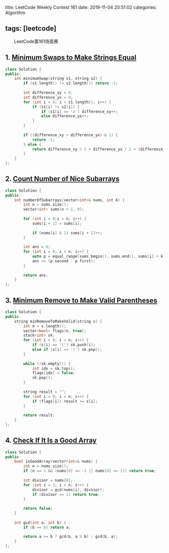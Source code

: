 title: LeetCode Weekly Contest 161
date: 2019-11-04 20:51:02
categories: Algorithm

tags: [leetcode]
---
　　LeetCode第161场周赛
<!-- more -->

## 1. [Minimum Swaps to Make Strings Equal](https://leetcode.com/contest/weekly-contest-161/problems/minimum-swaps-to-make-strings-equal)

```C++
class Solution {
public:
    int minimumSwap(string s1, string s2) {
        if (s1.length() != s2.length()) return -1;
        
        int difference_xy = 0;
        int difference_yx = 0;
        for (int i = 0; i < s1.length(); i++) {
            if (s1[i] != s2[i]) {
                if (s1[i] == 'x') difference_xy++;
                else difference_yx++;
            }
        }
        
        if ((difference_xy + difference_yx) & 1) {
            return -1;
        } else {
            return difference_xy / 2 + difference_yx / 2 + (difference_xy % 2) * 2;
        }
    }
};
```



## 2. [Count Number of Nice Subarrays](https://leetcode.com/contest/weekly-contest-161/problems/count-number-of-nice-subarrays)

```C++
class Solution {
public:
    int numberOfSubarrays(vector<int>& nums, int k) {
        int n = nums.size();
        vector<int> sums(n + 1, 0);
        
        for (int i = 0;i < n; i++) {
            sums[i + 1] = sums[i];
            
            if (nums[i] & 1) sums[i + 1]++;
        }
        
        int ans = 0;
        for (int i = 0; i < n; i++) {
            auto p = equal_range(sums.begin(), sums.end(), sums[i] + k);
            ans += (p.second - p.first);
        }
        
        return ans;
    }
};
```



## 3. [Minimum Remove to Make Valid Parentheses](https://leetcode.com/contest/weekly-contest-161/problems/minimum-remove-to-make-valid-parentheses)

```C++
class Solution {
public:
    string minRemoveToMakeValid(string s) {
        int n = s.length();
        vector<bool> flags(n, true);
        stack<int> sk;
        for (int i = 0; i < n; i++) {
            if (s[i] == '(') sk.push(i);
            else if (s[i] == ')') sk.pop();
        }
        
        while (!sk.empty()) {
            int idx = sk.top();
            flags[idx] = false;
            sk.pop();
        }
        
        string result = "";
        for (int i = 0; i < n; i++) {
            if (flags[i]) result += s[i];
        }
        
        return result;
    }
};
```



## 4. [Check If It Is a Good Array](https://leetcode.com/contest/weekly-contest-161/problems/check-if-it-is-a-good-array)

```C++
class Solution {
public:
    bool isGoodArray(vector<int>& nums) {
        int n = nums.size();
        if (n == 1 && (nums[0] == -1 || nums[0] == 1)) return true;
        
        int divisor = nums[0];
        for (int i = 1; i < n; i++) {
            divisor = gcd(nums[i], divisor);
            if (divisor == 1) return true;
        }
        
        return false;
    }
    
    int gcd(int a, int b) {
        if (b == 0) return a;
        
        return a >= b ? gcd(b, a % b) : gcd(b, a);
    }
};
```
